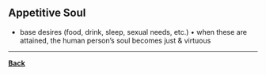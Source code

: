 ## Appetitive Soul
- base desires (food, drink, sleep, sexual needs, etc.) • when these are attained, the human person’s soul becomes just & virtuous

---
**[Back](Plato.md)**